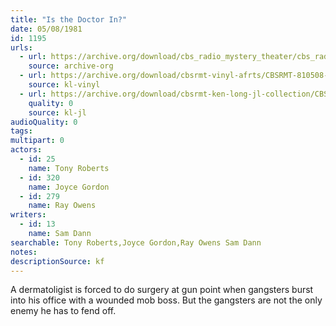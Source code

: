 ```yaml
---
title: "Is the Doctor In?"
date: 05/08/1981
id: 1195
urls: 
  - url: https://archive.org/download/cbs_radio_mystery_theater/cbs_radio_mystery_theater-1151-1200.zip/cbs_radio_mystery_theater-1151-1200%2Fcbsrmt_1195_is_the_doctor_in.mp3
    source: archive-org
  - url: https://archive.org/download/cbsrmt-vinyl-afrts/CBSRMT-810508-1195-Is-The-Doctor-In_afrts.mp3
    source: kl-vinyl
  - url: https://archive.org/download/cbsrmt-ken-long-jl-collection/CBSRMT - 810508 1195 Is The Doctor In_jl.mp3
    quality: 0
    source: kl-jl
audioQuality: 0
tags: 
multipart: 0
actors:  
  - id: 25
    name: Tony Roberts  
  - id: 320
    name: Joyce Gordon  
  - id: 279
    name: Ray Owens
writers:  
  - id: 13
    name: Sam Dann
searchable: Tony Roberts,Joyce Gordon,Ray Owens Sam Dann
notes: 
descriptionSource: kf
---
```

A dermatoligist is forced to do surgery at gun point when gangsters burst into his office with a wounded mob boss. But the gangsters are not the only enemy he has to fend off.